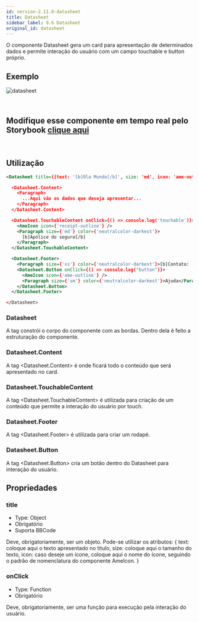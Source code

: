 ```yaml
---
id: version-2.11.0-datasheet
title: Datasheet
sidebar_label: 9.6 Datasheet
original_id: datasheet
---
```


O componente Datasheet gera um card para apresentação de determinados dados e permite interação do usuário com um campo touchable e button próprio.

## Exemplo

![datasheet](assets/images_components/v2.0.0/datasheet.png)

<br>

## Modifique esse componente em tempo real pelo Storybook [clique aqui](https://ame-miniapp-components.calindra.com.br/storybook/?path=/story/cards-datasheet--basic)

<br>

## Utilização

```xml
<Datasheet title={{text: '[b]Ola Mundo[/b]', size: 'md', icon: 'ame-outline'}}>

  <Datasheet.Content>
    <Paragraph>
      ...Aqui vão os dados que deseja apresentar...
    </Paragraph>
  </Datasheet.Content>

  <Datasheet.TouchableContent onClick={() => console.log('touchable')}>
    <AmeIcon icon={'receipt-outline'} />
    <Paragraph size={'md'} color={'neutralcolor-darkest'}>
      [b]Apólice do seguro[/b]
    </Paragraph>
  </Datasheet.TouchableContent>

  <Datasheet.Footer>
    <Paragraph size={'xs'} color={'neutralcolor-darkest'}>[b]Contato: [/b] 0800-709-8059</Paragraph>
    <Datasheet.Button onClick={() => console.log("button")}>
      <AmeIcon icon={'ame-outline'} />
      <Paragraph size={'sm'} color={'neutralcolor-darkest'}>Ajuda</Paragraph>
    </Datasheet.Button>
  </Datasheet.Footer>

</Datasheet>
```

### Datasheet

A tag <Datasheet> constrói o corpo do componente com as bordas. Dentro dela é feito a estruturação do componente.

### Datasheet.Content

A tag <Datasheet.Content> é onde ficará todo o conteúdo que será apresentado no card.

### Datasheet.TouchableContent

A tag <Datasheet.TouchableContent> é utilizada para criação de um conteúdo que permite a interação do usuário por touch.

### Datasheet.Footer

A tag <Datasheet.Footer> é utilizada para criar um rodapé.

### Datasheet.Button

A tag <Datasheet.Button> cria um botão dentro do Datasheet para interação do usuário.

## Propriedades

### title

- Type: Object
- Obrigatório
- Suporta BBCode

Deve, obrigatoriamente, ser um objeto. Pode-se utilizar os atributos:
{
text: coloque aqui o texto apresentado no titulo,
size: coloque aqui o tamanho do texto,
icon: caso deseje um ícone, coloque aqui o nome do ícone, seguindo o padrão de nomenclatura do componente AmeIcon.
}

### onClick

- Type: Function
- Obrigatório

Deve, obrigatoriamente, ser uma função para execução pela interação do usuário.
